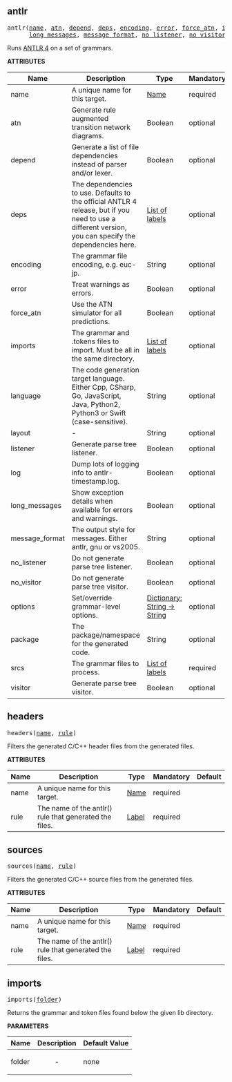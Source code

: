 <!-- Generated with Stardoc: http://skydoc.bazel.build -->

<a name="#antlr"></a>

## antlr

<pre>
antlr(<a href="#antlr-name">name</a>, <a href="#antlr-atn">atn</a>, <a href="#antlr-depend">depend</a>, <a href="#antlr-deps">deps</a>, <a href="#antlr-encoding">encoding</a>, <a href="#antlr-error">error</a>, <a href="#antlr-force_atn">force_atn</a>, <a href="#antlr-imports">imports</a>, <a href="#antlr-language">language</a>, <a href="#antlr-layout">layout</a>, <a href="#antlr-listener">listener</a>, <a href="#antlr-log">log</a>,
      <a href="#antlr-long_messages">long_messages</a>, <a href="#antlr-message_format">message_format</a>, <a href="#antlr-no_listener">no_listener</a>, <a href="#antlr-no_visitor">no_visitor</a>, <a href="#antlr-options">options</a>, <a href="#antlr-package">package</a>, <a href="#antlr-srcs">srcs</a>, <a href="#antlr-visitor">visitor</a>)
</pre>


Runs [ANTLR 4](https://www.antlr.org//) on a set of grammars.
    

**ATTRIBUTES**


| Name  | Description | Type | Mandatory | Default |
| --------------- | --------------- | --------------- | --------------- | --------------- |
| <a name="antlr-name"></a>name |  A unique name for this target.   | <a href="https://bazel.build/docs/build-ref.html#name">Name</a> | required |  |
| <a name="antlr-atn"></a>atn |  Generate rule augmented transition network diagrams.   | Boolean | optional | False |
| <a name="antlr-depend"></a>depend |  Generate a list of file dependencies instead of parser and/or lexer.   | Boolean | optional | False |
| <a name="antlr-deps"></a>deps |  The dependencies to use. Defaults to the official ANTLR 4 release, but if you need to use a different version, you can specify the dependencies here.   | <a href="https://bazel.build/docs/build-ref.html#labels">List of labels</a> | optional | [Label("@antlr4_tool//jar:jar"), Label("@antlr4_runtime//jar:jar"), Label("@antlr3_runtime//jar:jar"), Label("@stringtemplate4//jar:jar"), Label("@javax_json//jar:jar")] |
| <a name="antlr-encoding"></a>encoding |  The grammar file encoding, e.g. euc-jp.   | String | optional | "UTF-8" |
| <a name="antlr-error"></a>error |  Treat warnings as errors.   | Boolean | optional | False |
| <a name="antlr-force_atn"></a>force_atn |  Use the ATN simulator for all predictions.   | Boolean | optional | False |
| <a name="antlr-imports"></a>imports |  The grammar and .tokens files to import. Must be all in the same directory.   | <a href="https://bazel.build/docs/build-ref.html#labels">List of labels</a> | optional | [] |
| <a name="antlr-language"></a>language |  The code generation target language. Either Cpp, CSharp, Go, JavaScript, Java, Python2, Python3 or Swift (case-sensitive).   | String | optional | "" |
| <a name="antlr-layout"></a>layout |  -   | String | optional | "" |
| <a name="antlr-listener"></a>listener |  Generate parse tree listener.   | Boolean | optional | True |
| <a name="antlr-log"></a>log |  Dump lots of logging info to antlr-timestamp.log.   | Boolean | optional | False |
| <a name="antlr-long_messages"></a>long_messages |  Show exception details when available for errors and warnings.   | Boolean | optional | False |
| <a name="antlr-message_format"></a>message_format |  The output style for messages. Either antlr, gnu or vs2005.   | String | optional | "antlr" |
| <a name="antlr-no_listener"></a>no_listener |  Do not generate parse tree listener.   | Boolean | optional | False |
| <a name="antlr-no_visitor"></a>no_visitor |  Do not generate parse tree visitor.   | Boolean | optional | True |
| <a name="antlr-options"></a>options |  Set/override grammar-level options.   | <a href="https://bazel.build/docs/skylark/lib/dict.html">Dictionary: String -> String</a> | optional | {} |
| <a name="antlr-package"></a>package |  The package/namespace for the generated code.   | String | optional | "" |
| <a name="antlr-srcs"></a>srcs |  The grammar files to process.   | <a href="https://bazel.build/docs/build-ref.html#labels">List of labels</a> | required |  |
| <a name="antlr-visitor"></a>visitor |  Generate parse tree visitor.   | Boolean | optional | False |


<a name="#headers"></a>

## headers

<pre>
headers(<a href="#headers-name">name</a>, <a href="#headers-rule">rule</a>)
</pre>

Filters the generated C/C++ header files from the generated files.

**ATTRIBUTES**


| Name  | Description | Type | Mandatory | Default |
| --------------- | --------------- | --------------- | --------------- | --------------- |
| <a name="headers-name"></a>name |  A unique name for this target.   | <a href="https://bazel.build/docs/build-ref.html#name">Name</a> | required |  |
| <a name="headers-rule"></a>rule |  The name of the antlr() rule that generated the files.   | <a href="https://bazel.build/docs/build-ref.html#labels">Label</a> | required |  |


<a name="#sources"></a>

## sources

<pre>
sources(<a href="#sources-name">name</a>, <a href="#sources-rule">rule</a>)
</pre>

Filters the generated C/C++ source files from the generated files.

**ATTRIBUTES**


| Name  | Description | Type | Mandatory | Default |
| --------------- | --------------- | --------------- | --------------- | --------------- |
| <a name="sources-name"></a>name |  A unique name for this target.   | <a href="https://bazel.build/docs/build-ref.html#name">Name</a> | required |  |
| <a name="sources-rule"></a>rule |  The name of the antlr() rule that generated the files.   | <a href="https://bazel.build/docs/build-ref.html#labels">Label</a> | required |  |


<a name="#imports"></a>

## imports

<pre>
imports(<a href="#imports-folder">folder</a>)
</pre>

Returns the grammar and token files found below the given lib directory.

**PARAMETERS**


| Name  | Description | Default Value |
| --------------- | --------------- | --------------- |
| <a name="imports-folder"></a>folder |  <p align="center"> - </p>   |  none |


